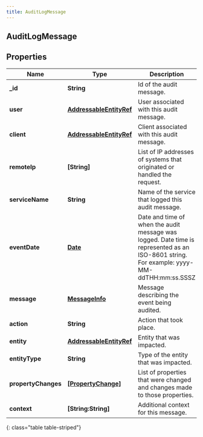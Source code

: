 ```yaml
---
title: AuditLogMessage
---
```

## AuditLogMessage

## Properties

|Name | Type | Description | Notes|
|------------ | ------------- | ------------- | -------------|
| **_id** | **String** | Id of the audit message. | [optional] |
| **user** | [**AddressableEntityRef**](AddressableEntityRef.html) | User associated with this audit message. | [optional] |
| **client** | [**AddressableEntityRef**](AddressableEntityRef.html) | Client associated with this audit message. | [optional] |
| **remoteIp** | **[String]** | List of IP addresses of systems that originated or handled the request. | [optional] |
| **serviceName** | **String** | Name of the service that logged this audit message. | [optional] |
| **eventDate** | [**Date**](Date.html) | Date and time of when the audit message was logged. Date time is represented as an ISO-8601 string. For example: yyyy-MM-ddTHH:mm:ss.SSSZ | [optional] |
| **message** | [**MessageInfo**](MessageInfo.html) | Message describing the event being audited. | [optional] |
| **action** | **String** | Action that took place. | [optional] |
| **entity** | [**AddressableEntityRef**](AddressableEntityRef.html) | Entity that was impacted. | [optional] |
| **entityType** | **String** | Type of the entity that was impacted. | [optional] |
| **propertyChanges** | [**[PropertyChange]**](PropertyChange.html) | List of properties that were changed and changes made to those properties. | [optional] |
| **context** | **[String:String]** | Additional context for this message. | [optional] |
{: class="table table-striped"}



